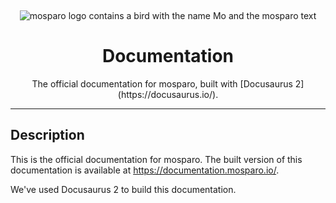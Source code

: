 &nbsp;
<p align="center">
    <img src="https://github.com/mosparo/mosparo/blob/master/assets/images/mosparo-logo.svg?raw=true" alt="mosparo logo contains a bird with the name Mo and the mosparo text"/>
</p>

<h1 align="center">
    Documentation
</h1>
<p align="center">
    The official documentation for mosparo, built with [Docusaurus 2](https://docusaurus.io/).
</p>

-----

## Description
This is the official documentation for mosparo. The built version of this documentation is available at https://documentation.mosparo.io/.

We've used Docusaurus 2 to build this documentation.